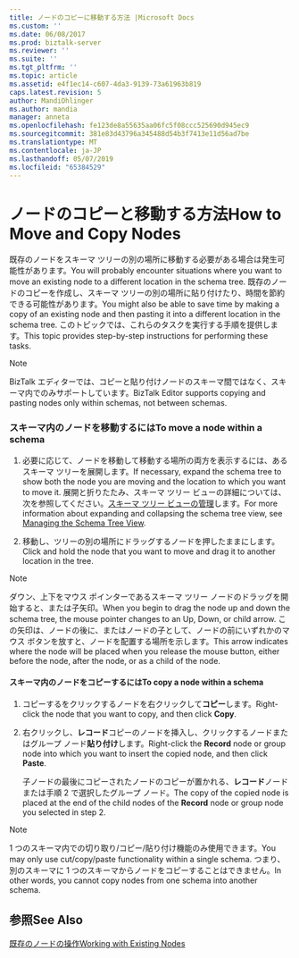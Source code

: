 ```yaml
---
title: ノードのコピーに移動する方法 |Microsoft Docs
ms.custom: ''
ms.date: 06/08/2017
ms.prod: biztalk-server
ms.reviewer: ''
ms.suite: ''
ms.tgt_pltfrm: ''
ms.topic: article
ms.assetid: e4f1ec14-c607-4da3-9139-73a61963b819
caps.latest.revision: 5
author: MandiOhlinger
ms.author: mandia
manager: anneta
ms.openlocfilehash: fe123de8a55635aa06fc5f08ccc525690d945ec9
ms.sourcegitcommit: 381e83d43796a345488d54b3f7413e11d56ad7be
ms.translationtype: MT
ms.contentlocale: ja-JP
ms.lasthandoff: 05/07/2019
ms.locfileid: "65384529"
---
```

# <a name="how-to-move-and-copy-nodes"></a><span data-ttu-id="3bb7f-102">ノードのコピーと移動する方法</span><span class="sxs-lookup"><span data-stu-id="3bb7f-102">How to Move and Copy Nodes</span></span>
<span data-ttu-id="3bb7f-103">既存のノードをスキーマ ツリーの別の場所に移動する必要がある場合は発生可能性があります。</span><span class="sxs-lookup"><span data-stu-id="3bb7f-103">You will probably encounter situations where you want to move an existing node to a different location in the schema tree.</span></span> <span data-ttu-id="3bb7f-104">既存のノードのコピーを作成し、スキーマ ツリーの別の場所に貼り付けたり、時間を節約できる可能性があります。</span><span class="sxs-lookup"><span data-stu-id="3bb7f-104">You might also be able to save time by making a copy of an existing node and then pasting it into a different location in the schema tree.</span></span> <span data-ttu-id="3bb7f-105">このトピックでは、これらのタスクを実行する手順を提供します。</span><span class="sxs-lookup"><span data-stu-id="3bb7f-105">This topic provides step-by-step instructions for performing these tasks.</span></span>  
  
> [!NOTE]
>  <span data-ttu-id="3bb7f-106">BizTalk エディターでは、コピーと貼り付けノードのスキーマ間ではなく、スキーマ内でのみサポートしています。</span><span class="sxs-lookup"><span data-stu-id="3bb7f-106">BizTalk Editor supports copying and pasting nodes only within schemas, not between schemas.</span></span>  
  
### <a name="to-move-a-node-within-a-schema"></a><span data-ttu-id="3bb7f-107">スキーマ内のノードを移動するには</span><span class="sxs-lookup"><span data-stu-id="3bb7f-107">To move a node within a schema</span></span>  
  
1.  <span data-ttu-id="3bb7f-108">必要に応じて、ノードを移動して移動する場所の両方を表示するには、あるスキーマ ツリーを展開します。</span><span class="sxs-lookup"><span data-stu-id="3bb7f-108">If necessary, expand the schema tree to show both the node you are moving and the location to which you want to move it.</span></span> <span data-ttu-id="3bb7f-109">展開と折りたたみ、スキーマ ツリー ビューの詳細については、次を参照してください。[スキーマ ツリー ビューの管理](../core/how-to-manage-the-schema-tree-view.md)します。</span><span class="sxs-lookup"><span data-stu-id="3bb7f-109">For more information about expanding and collapsing the schema tree view, see [Managing the Schema Tree View](../core/how-to-manage-the-schema-tree-view.md).</span></span>  
  
2.  <span data-ttu-id="3bb7f-110">移動し、ツリーの別の場所にドラッグするノードを押したままにします。</span><span class="sxs-lookup"><span data-stu-id="3bb7f-110">Click and hold the node that you want to move and drag it to another location in the tree.</span></span>  
  
> [!NOTE]
>  <span data-ttu-id="3bb7f-111">ダウン、上下をマウス ポインターであるスキーマ ツリー ノードのドラッグを開始すると、または子矢印。</span><span class="sxs-lookup"><span data-stu-id="3bb7f-111">When you begin to drag the node up and down the schema tree, the mouse pointer changes to an Up, Down, or child arrow.</span></span> <span data-ttu-id="3bb7f-112">この矢印は、ノードの後に、またはノードの子として、ノードの前にいずれかのマウス ボタンを放すと、ノードを配置する場所を示します。</span><span class="sxs-lookup"><span data-stu-id="3bb7f-112">This arrow indicates where the node will be placed when you release the mouse button, either before the node, after the node, or as a child of the node.</span></span>  
  
#### <a name="to-copy-a-node-within-a-schema"></a><span data-ttu-id="3bb7f-113">スキーマ内のノードをコピーするには</span><span class="sxs-lookup"><span data-stu-id="3bb7f-113">To copy a node within a schema</span></span>  
  
1.  <span data-ttu-id="3bb7f-114">コピーするをクリックするノードを右クリックして**コピー**します。</span><span class="sxs-lookup"><span data-stu-id="3bb7f-114">Right-click the node that you want to copy, and then click **Copy**.</span></span>  
  
2.  <span data-ttu-id="3bb7f-115">右クリックし、**レコード**コピーのノードを挿入し、クリックするノードまたはグループ ノード**貼り付け**します。</span><span class="sxs-lookup"><span data-stu-id="3bb7f-115">Right-click the **Record** node or group node into which you want to insert the copied node, and then click **Paste**.</span></span>  
  
     <span data-ttu-id="3bb7f-116">子ノードの最後にコピーされたノードのコピーが置かれる、**レコード**ノードまたは手順 2 で選択したグループ ノード。</span><span class="sxs-lookup"><span data-stu-id="3bb7f-116">The copy of the copied node is placed at the end of the child nodes of the **Record** node or group node you selected in step 2.</span></span>  
  
> [!NOTE]
>  <span data-ttu-id="3bb7f-117">1 つのスキーマ内での切り取り/コピー/貼り付け機能のみ使用できます。</span><span class="sxs-lookup"><span data-stu-id="3bb7f-117">You may only use cut/copy/paste functionality within a single schema.</span></span> <span data-ttu-id="3bb7f-118">つまり、別のスキーマに 1 つのスキーマからノードをコピーすることはできません。</span><span class="sxs-lookup"><span data-stu-id="3bb7f-118">In other words, you cannot copy nodes from one schema into another schema.</span></span>  
  
## <a name="see-also"></a><span data-ttu-id="3bb7f-119">参照</span><span class="sxs-lookup"><span data-stu-id="3bb7f-119">See Also</span></span>  
 [<span data-ttu-id="3bb7f-120">既存のノードの操作</span><span class="sxs-lookup"><span data-stu-id="3bb7f-120">Working with Existing Nodes</span></span>](../core/working-with-existing-nodes.md)